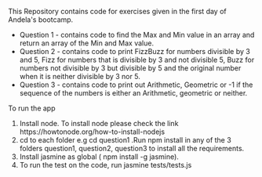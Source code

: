 <html>
	<head>
		<title>Read me file for Bootcamp self learning clinic</title>
	</head>
	<body>
		<p>
		This Repository contains code for exercises given in the first day of Andela's bootcamp.</p>
		<ul>
		<li> Question 1 - contains code to find the Max and Min value in an array and return an array of the Min and Max value. </li>
		<li> Question 2 - contains code to print FizzBuzz for numbers divisible by 3 and 5, Fizz for numbers that is divisible by 3 and not divisible 5, Buzz for numbers not divisible by 3 but divisible by 5 and the original number when it is neither divisible by 3 nor 5. </li>
		<li> Question 3 - contains code to print out Arithmetic, Geometric or -1 if the sequence of the numbers is either an Arithmetic, geometric or neither. </li>
		</ul>
		To run the app
		<ol>
			<li> Install node. To install node please check the link https://howtonode.org/how-to-install-nodejs </li>
			<li> cd to each folder e.g cd question1 .Run npm install in any of the 3 folders question1, question2, question3 to install all the requirements. </li>
			<li> Install jasmine as global ( npm install -g jasmine). </li>
			<li> To run the test on the code, run jasmine tests/tests.js </li>
		</ol>
	</body>
 </html>